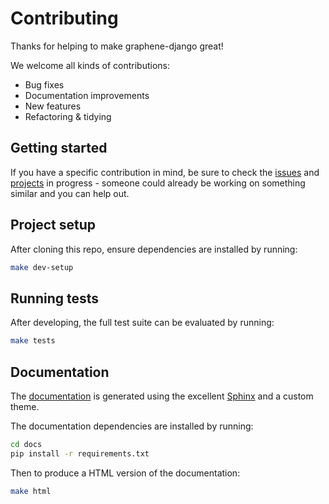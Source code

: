 # Contributing

Thanks for helping to make graphene-django great!

We welcome all kinds of contributions:

- Bug fixes
- Documentation improvements
- New features
- Refactoring & tidying


## Getting started

If you have a specific contribution in mind, be sure to check the [issues](https://github.com/graphql-python/graphene-django/issues) and [projects](https://github.com/graphql-python/graphene-django/projects) in progress - someone could already be working on something similar and you can help out.


## Project setup

After cloning this repo, ensure dependencies are installed by running:

```sh
make dev-setup
```

## Running tests

After developing, the full test suite can be evaluated by running:

```sh
make tests
```

## Documentation

The [documentation](http://docs.graphene-python.org/projects/django/en/latest/) is generated using the excellent [Sphinx](http://www.sphinx-doc.org/) and a custom theme.

The documentation dependencies are installed by running:

```sh
cd docs
pip install -r requirements.txt
```

Then to produce a HTML version of the documentation:

```sh
make html
```
